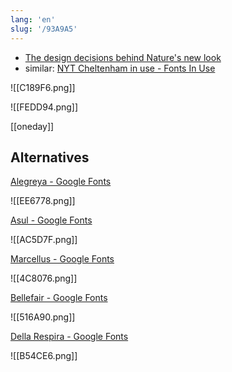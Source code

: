 ```yaml
---
lang: 'en'
slug: '/93A9A5'
---
```


- [The design decisions behind Nature's new look](https://www.nature.com/articles/d41586-019-03083-5)
- similar: [NYT Cheltenham in use - Fonts In Use](https://fontsinuse.com/typefaces/7802/nyt-cheltenham)

![[C189F6.png]]

![[FEDD94.png]]

[[oneday]]

## Alternatives

[Alegreya - Google Fonts](https://fonts.google.com/specimen/Alegreya)

![[EE6778.png]]

[Asul - Google Fonts](https://fonts.google.com/specimen/Asul)

![[AC5D7F.png]]

[Marcellus - Google Fonts](https://fonts.google.com/specimen/Marcellus)

![[4C8076.png]]

[Bellefair - Google Fonts](https://fonts.google.com/specimen/Bellefair)

![[516A90.png]]

[Della Respira - Google Fonts](https://fonts.google.com/specimen/Della+Respira)

![[B54CE6.png]]
